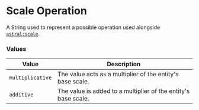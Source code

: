 # Scale Operation

A String used to represent a possible operation used alongside [`astral:scale`](../power/SCALE).

### Values

| Value            | Description                                                    |
|------------------|----------------------------------------------------------------|
| `multiplicative` | The value acts as a multiplier of the entity's base scale.     |
| `additive`       | The value is added to a multiplier of the entity's base scale. |
